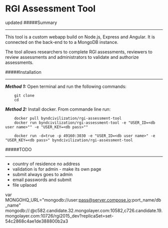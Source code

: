RGI Assessment Tool
===================
updated
#####Summary
***
This tool is a custom webapp build on Node.js, Express and Angular. It is connected on the back-end to to a MongoDB instance.

The tool allows researchers to complete RGI assessments, reviewers to review assessments and administrators to validate and authorize assessments.


#####Installation
***
***Method 1:*** Open terminal and run the following commands:

		git clone 
		cd 


***Method 2:***  Install docker. From commande line run:
	
		docker pull byndcivilization/rgi-assessment-tool
		docker run byndcivilization/rgi-assessment-tool -e "USER_ID=<db user name>"" -e "USER_KEY=<db pass>""

		docker run -d=true -p 49160:3030 -e "USER_ID=<db user name>" -e "USER_KEY=<db pass>" byndcivilization/rgi-assessment-tool

#####TODO
***
-	country of residence no address
-	validation is for admin - make its own page
-	submit always goes to admin
-	email passwords and submit
-	file uplaoad
 



 var MONGOHQ_URL="mongodb://user:pass@server.compose.io:port_name/db_name"
 mongodb://<user>:<password>@c582.candidate.32.mongolayer.com:10582,c726.candidate.19.mongolayer.com:10726/rgi2015_dev?replicaSet=set-54c2868c4ae1de388800b2a3